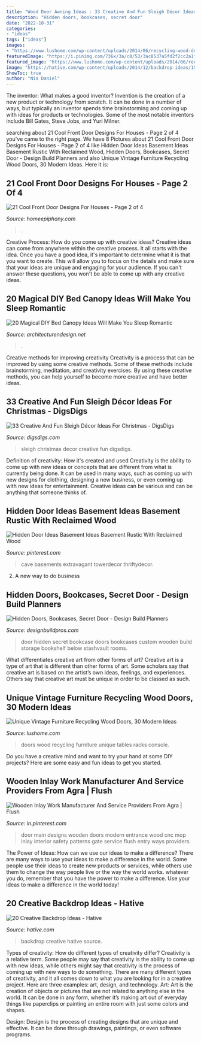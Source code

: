 ```yaml
---
title: "Wood Door Awning Ideas : 33 Creative And Fun Sleigh Décor Ideas For Christmas"
description: "Hidden doors, bookcases, secret door"
date: "2022-10-31"
categories:
- "ideas"
tags: ["ideas"]
images:
- "https://www.lushome.com/wp-content/uploads/2014/06/recycling-wood-doors-vintage-furniture-racks-console-tables-5.jpg"
featuredImage: "https://i.pinimg.com/736x/3a/c8/53/3ac8537a5fd2f2cc2a1f97a2d6593ccb.jpg"
featured_image: "https://www.lushome.com/wp-content/uploads/2014/06/recycling-wood-doors-vintage-furniture-racks-console-tables-5.jpg"
image: "https://hative.com/wp-content/uploads/2014/12/backdrop-ideas/15-creative-backdrop-ideas.jpg"
ShowToc: true
author: "Nia Daniel"
---
```



The inventor: What makes a good inventor?
Invention is the creation of a new product or technology from scratch. It can be done in a number of ways, but typically an inventor spends time brainstorming and coming up with ideas for products or technologies. Some of the most notable inventors include Bill Gates, Steve Jobs, and Yuri Milner.

	

		
searching about 21 Cool Front Door Designs For Houses - Page 2 of 4 you've came to the right page. We have 8 Pictures about 21 Cool Front Door Designs For Houses - Page 2 of 4 like Hidden Door Ideas Basement Ideas Basement Rustic With Reclaimed Wood, Hidden Doors, Bookcases, Secret Door - Design Build Planners and also Unique Vintage Furniture Recycling Wood Doors, 30 Modern Ideas. Here it is:
		
    
## 21 Cool Front Door Designs For Houses - Page 2 Of 4

<img loading=lazy src="https://homeepiphany.com/wp-content/uploads/2015/09/21-Cool-Front-Door-Designs-For-Houses-7.jpg" onerror="this.onerror=null;this.src='https://tse2.mm.bing.net/th?id=OIP.1GqgxwT1iu1zli4Wh89adQHaKd&amp;pid=15.1';" alt="21 Cool Front Door Designs For Houses - Page 2 of 4">

_Source: homeepiphany.com_

>. 

	

Creative Process: How do you come up with creative ideas?
Creative ideas can come from anywhere within the creative process. It all starts with the idea. Once you have a good idea, it's important to determine what it is that you want to create. This will allow you to focus on the details and make sure that your ideas are unique and engaging for your audience. If you can't answer these questions, you won't be able to come up with any creative ideas.

    
## 20 Magical DIY Bed Canopy Ideas Will Make You Sleep Romantic

<img loading=lazy src="https://cdn.architecturendesign.net/wp-content/uploads/2015/07/AD-DIY-Bed-Canopy-11.jpg" onerror="this.onerror=null;this.src='https://tse3.mm.bing.net/th?id=OIP.FZB2nXjLbgdkWaOOh5AVIAHaLG&amp;pid=15.1';" alt="20 Magical DIY Bed Canopy Ideas Will Make You Sleep Romantic">

_Source: architecturendesign.net_

>. 

	

Creative methods for improving creativity
Creativity is a process that can be improved by using some creative methods. Some of these methods include brainstorming, meditation, and creativity exercises. By using these creative methods, you can help yourself to become more creative and have better ideas.

    
## 33 Creative And Fun Sleigh Décor Ideas For Christmas - DigsDigs

<img loading=lazy src="https://www.digsdigs.com/photos/fun-and-creative-sleigh-decor-ideas-for-christmas-3-554x831.jpg" onerror="this.onerror=null;this.src='https://tse3.mm.bing.net/th?id=OIP.bYsREBxZfGU5clRn9VGGPwHaLH&amp;pid=15.1';" alt="33 Creative And Fun Sleigh Décor Ideas For Christmas - DigsDigs">

_Source: digsdigs.com_

>sleigh christmas decor creative fun digsdigs. 

	

Definition of creativity: How it's created and used
Creativity is the ability to come up with new ideas or concepts that are different from what is currently being done. It can be used in many ways, such as coming up with new designs for clothing, designing a new business, or even coming up with new ideas for entertainment. Creative ideas can be various and can be anything that someone thinks of.

    
## Hidden Door Ideas Basement Ideas Basement Rustic With Reclaimed Wood

<img loading=lazy src="https://i.pinimg.com/736x/d8/64/0a/d8640a87b51e0e6379772fa96cffb29d.jpg" onerror="this.onerror=null;this.src='https://tse3.mm.bing.net/th?id=OIP.1wgjQTfktPWKjkwptsZJgAHaLH&amp;pid=15.1';" alt="Hidden Door Ideas Basement Ideas Basement Rustic With Reclaimed Wood">

_Source: pinterest.com_

>cave basements extravagant towerdecor thriftydecor. 

	

2. A new way to do business 

    
## Hidden Doors, Bookcases, Secret Door - Design Build Planners

<img loading=lazy src="http://designbuildpros.com/wp-content/uploads/2014/06/Hidden-Door-3.jpg" onerror="this.onerror=null;this.src='https://tse2.mm.bing.net/th?id=OIP.gkPylTRxkNSrUKxylnoHzgHaK3&amp;pid=15.1';" alt="Hidden Doors, Bookcases, Secret Door - Design Build Planners">

_Source: designbuildpros.com_

>door hidden secret bookcase doors bookcases custom wooden build storage bookshelf below stashvault rooms. 

	

What differentiates creative art from other forms of art?
Creative art is a type of art that is different than other forms of art. Some scholars say that creative art is based on the artist’s own ideas, feelings, and experiences. Others say that creative art must be unique in order to be classed as such.

    
## Unique Vintage Furniture Recycling Wood Doors, 30 Modern Ideas

<img loading=lazy src="https://www.lushome.com/wp-content/uploads/2014/06/recycling-wood-doors-vintage-furniture-racks-console-tables-5.jpg" onerror="this.onerror=null;this.src='https://tse3.mm.bing.net/th?id=OIP.d3DXKrka4njQ0JypYe7rwwAAAA&amp;pid=15.1';" alt="Unique Vintage Furniture Recycling Wood Doors, 30 Modern Ideas">

_Source: lushome.com_

>doors wood recycling furniture unique tables racks console. 

	

Do you have a creative mind and want to try your hand at some DIY projects? Here are some easy and fun ideas to get you started.

    
## Wooden Inlay Work Manufacturer And Service Providers From Agra | Flush

<img loading=lazy src="https://i.pinimg.com/736x/3a/c8/53/3ac8537a5fd2f2cc2a1f97a2d6593ccb.jpg" onerror="this.onerror=null;this.src='https://tse2.mm.bing.net/th?id=OIP.OGm8eldPyKM39UmWjuB94gHaJ4&amp;pid=15.1';" alt="Wooden Inlay Work Manufacturer And Service Providers From Agra | Flush">

_Source: in.pinterest.com_

>door main designs wooden doors modern entrance wood cnc mop inlay interior safety patterns gate service flush entry ways providers. 

	

The Power of Ideas: How can we use our ideas to make a difference?
There are many ways to use your ideas to make a difference in the world. Some people use their ideas to create new products or services, while others use them to change the way people live or the way the world works. whatever you do, remember that you have the power to make a difference. Use your ideas to make a difference in the world today!

    
## 20 Creative Backdrop Ideas - Hative

<img loading=lazy src="https://hative.com/wp-content/uploads/2014/12/backdrop-ideas/15-creative-backdrop-ideas.jpg" onerror="this.onerror=null;this.src='https://tse4.mm.bing.net/th?id=OIP.jwmRt-z7T6XjPxgeV9cKIgHaLH&amp;pid=15.1';" alt="20 Creative Backdrop Ideas - Hative">

_Source: hative.com_

>backdrop creative hative source. 

	

Types of creativity: How do different types of creativity differ?
Creativity is a relative term. Some people may say that creativity is the ability to come up with new ideas, while others might say that creativity is the process of coming up with new ways to do something. There are many different types of creativity, and it all comes down to what you are looking for in a creative project. Here are three examples: art, design, and technology.
Art: Art is the creation of objects or pictures that are not related to anything else in the world. It can be done in any form, whether it’s making art out of everyday things like paperclips or painting an entire room with just some colors and shapes.

Design: Design is the process of creating designs that are unique and effective. It can be done through drawings, paintings, or even software programs.

